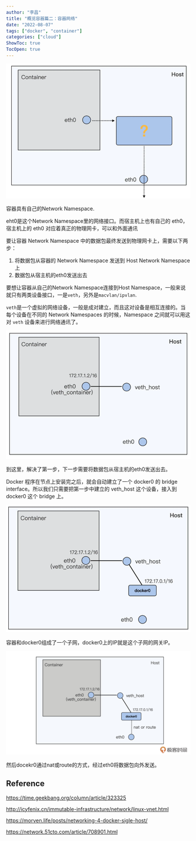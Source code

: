 ```yaml
---
author: "李昌"
title: "概览容器篇二：容器网络"
date: "2022-08-07"
tags: ["docker", "container"]
categories: ["cloud"]
ShowToc: true
TocOpen: true
---
```



![20220810211150](https://raw.githubusercontent.com/lich-Img/blogImg/master/img/20220810211150.png)

容器具有自己的Network Namespace.

eht0是这个Network Namespace里的网络接口。而宿主机上也有自己的 eth0，宿主机上的 eth0 对应着真正的物理网卡，可以和外面通讯

要让容器 Network Namespace 中的数据包最终发送到物理网卡上，需要以下两步：
1. 将数据包从容器的 Network Namespace 发送到 Host Network Namespace 上
2. 数据包从宿主机的eth0发送出去


要想让容器从自己的Network Namespace连接到Host Namespace，一般来说就只有两类设备接口，一是`veth`，另外是`macvlan/ipvlan`.

`veth`是一个虚拟的网络设备，一般是成对建立，而且这对设备是相互连接的。当每个设备在不同的 Network Namespaces 的时候，Namespace 之间就可以用这对 `veth` 设备来进行网络通讯了。

![20220810211220](https://raw.githubusercontent.com/lich-Img/blogImg/master/img/20220810211220.png)

到这里，解决了第一步，下一步需要将数据包从宿主机的eth0发送出去。


Docker 程序在节点上安装完之后，就会自动建立了一个 docker0 的 bridge interface。所以我们只需要把第一步中建立的 veth_host 这个设备，接入到 docker0 这个 bridge 上。

![20220810211306](https://raw.githubusercontent.com/lich-Img/blogImg/master/img/20220810211306.png)

容器和docker0组成了一个子网，docker0上的IP就是这个子网的网关IP。

![20220810211317](https://raw.githubusercontent.com/lich-Img/blogImg/master/img/20220810211317.png)

然后docekr0通过nat或route的方式，经过eth0将数据包向外发送。


## Reference

https://time.geekbang.org/column/article/323325

http://icyfenix.cn/immutable-infrastructure/network/linux-vnet.html

https://morven.life/posts/networking-4-docker-sigle-host/

https://network.51cto.com/article/708901.html
